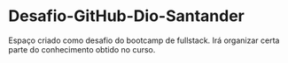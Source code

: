 # Desafio-GitHub-Dio-Santander
Espaço criado como desafio do bootcamp de fullstack. Irá organizar certa parte do conhecimento obtido no curso.
